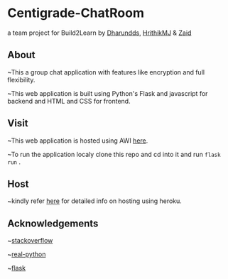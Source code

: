 # Centigrade-ChatRoom

 a team project for Build2Learn by [Dharundds](https://github.com/Dharundds), [HrithikMJ](https://github.com/HrithikMJ) & [Zaid](https://github.com/Zaid316)
 

## About

~This a group chat application with features like encryption and full flexibility.

~This web application is built using Python's Flask and javascript for backend and HTML and CSS for frontend.

## Visit

~This web application is hosted using AWI [here](http://centigrade-chatroom.southindia.azurecontainer.io:5000/).



~To run the application localy clone this repo and cd into it and run `flask run` .
    
## Host
  
~kindly refer [here](https://github.com/Dharundds/ChatRoom/blob/main/host.md) for detailed info on hosting using heroku.

## Acknowledgements

~[stackoverflow](https://stackoverflow.com/questions/41804507/h14-error-in-heroku-no-web-processes-running)

~[real-python](https://realpython.com/flask-by-example-part-1-project-setup/) 

~[flask](https://flask-doc.readthedocs.io/en/latest/)
